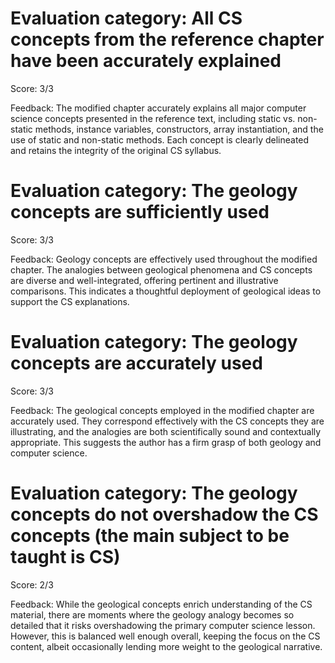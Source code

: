 # Evaluation category: All CS concepts from the reference chapter have been accurately explained

Score: 3/3

Feedback: The modified chapter accurately explains all major computer science concepts presented in the reference text, including static vs. non-static methods, instance variables, constructors, array instantiation, and the use of static and non-static methods. Each concept is clearly delineated and retains the integrity of the original CS syllabus.

# Evaluation category: The geology concepts are sufficiently used

Score: 3/3

Feedback: Geology concepts are effectively used throughout the modified chapter. The analogies between geological phenomena and CS concepts are diverse and well-integrated, offering pertinent and illustrative comparisons. This indicates a thoughtful deployment of geological ideas to support the CS explanations.

# Evaluation category: The geology concepts are accurately used

Score: 3/3

Feedback: The geological concepts employed in the modified chapter are accurately used. They correspond effectively with the CS concepts they are illustrating, and the analogies are both scientifically sound and contextually appropriate. This suggests the author has a firm grasp of both geology and computer science.

# Evaluation category: The geology concepts do not overshadow the CS concepts (the main subject to be taught is CS)

Score: 2/3

Feedback: While the geological concepts enrich understanding of the CS material, there are moments where the geology analogy becomes so detailed that it risks overshadowing the primary computer science lesson. However, this is balanced well enough overall, keeping the focus on the CS content, albeit occasionally lending more weight to the geological narrative.

